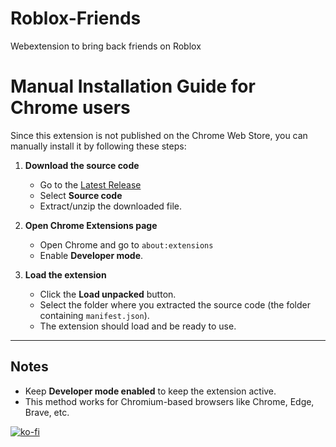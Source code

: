 # Roblox-Friends
Webextension to bring back friends on Roblox

# Manual Installation Guide for Chrome users

Since this extension is not published on the Chrome Web Store, you can manually install it by following these steps:

1. **Download the source code**

   * Go to the [Latest Release](https://github.com/Cristiandis/Roblox-Friends/releases/latest)
   * Select **Source code**
   * Extract/unzip the downloaded file.

2. **Open Chrome Extensions page**

   * Open Chrome and go to `about:extensions`
   * Enable **Developer mode**.

3. **Load the extension**

   * Click the **Load unpacked** button.
   * Select the folder where you extracted the source code (the folder containing `manifest.json`).
   * The extension should load and be ready to use.

---

## Notes

* Keep **Developer mode enabled** to keep the extension active.
* This method works for Chromium-based browsers like Chrome, Edge, Brave, etc.

[![ko-fi](https://ko-fi.com/img/githubbutton_sm.svg)](https://ko-fi.com/S6S11IXK2X)
